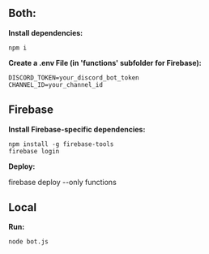 ## Both:

**Install dependencies:**

```
npm i
```

**Create a .env File (in 'functions' subfolder for Firebase):**

```
DISCORD_TOKEN=your_discord_bot_token
CHANNEL_ID=your_channel_id
```

## Firebase

**Install Firebase-specific dependencies:**

```
npm install -g firebase-tools
firebase login
```

**Deploy:**

firebase deploy --only functions

## Local

**Run:**

```
node bot.js
```
